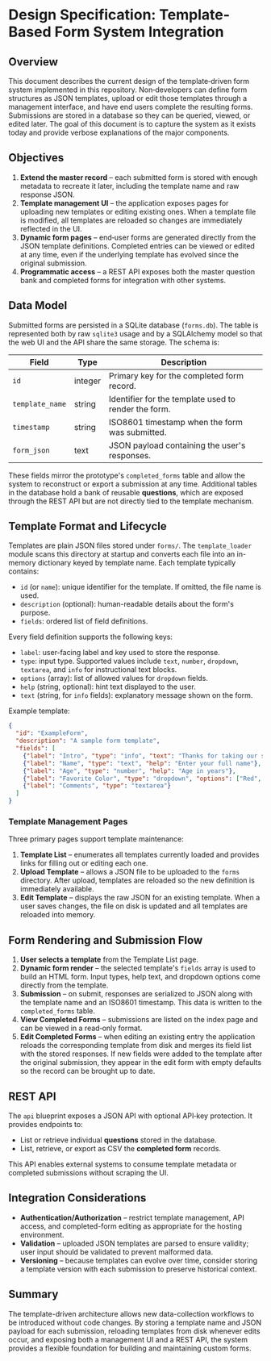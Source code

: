 # Design Specification: Template-Based Form System Integration

## Overview
This document describes the current design of the template‑driven form system
implemented in this repository.  Non‑developers can define form structures as
JSON templates, upload or edit those templates through a management interface,
and have end users complete the resulting forms.  Submissions are stored in a
database so they can be queried, viewed, or edited later.  The goal of this
document is to capture the system as it exists today and provide verbose
explanations of the major components.

## Objectives
1. **Extend the master record** – each submitted form is stored with enough
   metadata to recreate it later, including the template name and raw response
   JSON.
2. **Template management UI** – the application exposes pages for uploading new
   templates or editing existing ones.  When a template file is modified, all
   templates are reloaded so changes are immediately reflected in the UI.
3. **Dynamic form pages** – end‑user forms are generated directly from the JSON
   template definitions.  Completed entries can be viewed or edited at any
   time, even if the underlying template has evolved since the original
   submission.
4. **Programmatic access** – a REST API exposes both the master question bank
   and completed forms for integration with other systems.

## Data Model
Submitted forms are persisted in a SQLite database (`forms.db`).  The table is
represented both by raw `sqlite3` usage and by a SQLAlchemy model so that the
web UI and the API share the same storage.  The schema is:

| Field | Type | Description |
|-------|------|-------------|
| `id` | integer | Primary key for the completed form record. |
| `template_name` | string | Identifier for the template used to render the form. |
| `timestamp` | string | ISO8601 timestamp when the form was submitted. |
| `form_json` | text | JSON payload containing the user's responses. |

These fields mirror the prototype's `completed_forms` table and allow the
system to reconstruct or export a submission at any time.  Additional tables in
the database hold a bank of reusable **questions**, which are exposed through
the REST API but are not directly tied to the template mechanism.

## Template Format and Lifecycle
Templates are plain JSON files stored under `forms/`.  The `template_loader`
module scans this directory at startup and converts each file into an in-memory
dictionary keyed by template name.  Each template typically contains:

- `id` (or `name`): unique identifier for the template. If omitted, the file
  name is used.
- `description` (optional): human-readable details about the form's purpose.
- `fields`: ordered list of field definitions.

Every field definition supports the following keys:

- `label`: user-facing label and key used to store the response.
- `type`: input type. Supported values include `text`, `number`, `dropdown`,
  `textarea`, and `info` for instructional text blocks.
- `options` (array): list of allowed values for `dropdown` fields.
- `help` (string, optional): hint text displayed to the user.
- `text` (string, for `info` fields): explanatory message shown on the form.

Example template:

```json
{
  "id": "ExampleForm",
  "description": "A sample form template",
  "fields": [
    {"label": "Intro", "type": "info", "text": "Thanks for taking our survey."},
    {"label": "Name", "type": "text", "help": "Enter your full name"},
    {"label": "Age", "type": "number", "help": "Age in years"},
    {"label": "Favorite Color", "type": "dropdown", "options": ["Red", "Green", "Blue"], "help": "Select a color"},
    {"label": "Comments", "type": "textarea"}
  ]
}
```

### Template Management Pages
Three primary pages support template maintenance:

1. **Template List** – enumerates all templates currently loaded and provides
   links for filling out or editing each one.
2. **Upload Template** – allows a JSON file to be uploaded to the `forms`
   directory.  After upload, templates are reloaded so the new definition is
   immediately available.
3. **Edit Template** – displays the raw JSON for an existing template.  When a
   user saves changes, the file on disk is updated and all templates are
   reloaded into memory.

## Form Rendering and Submission Flow
1. **User selects a template** from the Template List page.
2. **Dynamic form render** – the selected template's `fields` array is used to
   build an HTML form.  Input types, help text, and dropdown options come
   directly from the template.
3. **Submission** – on submit, responses are serialized to JSON along with the
   template name and an ISO8601 timestamp.  This data is written to the
   `completed_forms` table.
4. **View Completed Forms** – submissions are listed on the index page and can
   be viewed in a read‑only format.
5. **Edit Completed Forms** – when editing an existing entry the application
   reloads the corresponding template from disk and merges its field list with
   the stored responses.  If new fields were added to the template after the
   original submission, they appear in the edit form with empty defaults so the
   record can be brought up to date.

## REST API
The `api` blueprint exposes a JSON API with optional API‑key protection.  It
provides endpoints to:

- List or retrieve individual **questions** stored in the database.
- List, retrieve, or export as CSV the **completed form** records.

This API enables external systems to consume template metadata or completed
submissions without scraping the UI.

## Integration Considerations
- **Authentication/Authorization** – restrict template management, API access,
  and completed-form editing as appropriate for the hosting environment.
- **Validation** – uploaded JSON templates are parsed to ensure validity; user
  input should be validated to prevent malformed data.
- **Versioning** – because templates can evolve over time, consider storing a
  template version with each submission to preserve historical context.

## Summary
The template-driven architecture allows new data-collection workflows to be
introduced without code changes.  By storing a template name and JSON payload
for each submission, reloading templates from disk whenever edits occur, and
exposing both a management UI and a REST API, the system provides a flexible
foundation for building and maintaining custom forms.
